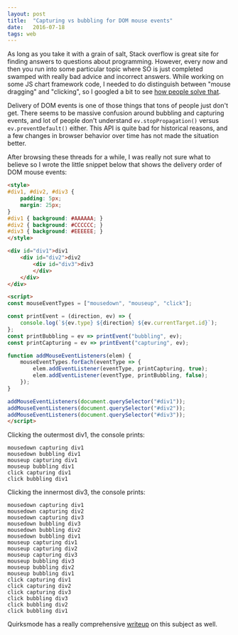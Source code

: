 ```yaml
---
layout: post
title:  "Capturing vs bubbling for DOM mouse events"
date:   2016-07-18
tags: web
---
```


As long as you take it with a grain of salt, Stack overflow is great site for
finding answers to questions about programming. However, every now and then you
run into some particular topic where SO is just completed swamped with really
bad advice and incorrect answers. While working on some JS chart framework code,
I needed to do distinguish between "mouse dragging" and "clicking", so I googled
a bit to see [how people solve that](http://lmgtfy.com/?q=javascript+distinguish+drag+vs+click).

Delivery of DOM events is one of those things that tons of people just don't
get. There seems to be massive confusion around bubbling and capturing events,
and lot of people don't understand ```ev.stopPropagation()``` versus
```ev.preventDefault()``` either. This API is quite bad for historical reasons,
and a few changes in browser behavior over time has not made the situation
better.

After browsing these threads for a while, I was really not sure what to believe
so I wrote the little snippet below that shows the delivery order of DOM mouse
events:

```html
<style>
#div1, #div2, #div3 {
    padding: 5px;
    margin: 25px;
}
#div1 { background: #AAAAAA; }
#div2 { background: #CCCCCC; }
#div3 { background: #EEEEEE; }
</style>

<div id="div1">div1
    <div id="div2">div2
        <div id="div3">div3
        </div>
    </div>
</div>

<script>
const mouseEventTypes = ["mousedown", "mouseup", "click"];

const printEvent = (direction, ev) => {
    console.log(`${ev.type} ${direction} ${ev.currentTarget.id}`);
};
const printBubbling = ev => printEvent("bubbling", ev);
const printCapturing = ev => printEvent("capturing", ev);

function addMouseEventListeners(elem) {
    mouseEventTypes.forEach(eventType => {
        elem.addEventListener(eventType, printCapturing, true);
        elem.addEventListener(eventType, printBubbling, false);
    });
}

addMouseEventListeners(document.querySelector("#div1"));
addMouseEventListeners(document.querySelector("#div2"));
addMouseEventListeners(document.querySelector("#div3"));
</script>
```

Clicking the outermost div1, the console prints:

```
mousedown capturing div1
mousedown bubbling div1
mouseup capturing div1
mouseup bubbling div1
click capturing div1
click bubbling div1
```

Clicking the innermost div3, the console prints:

```
mousedown capturing div1
mousedown capturing div2
mousedown capturing div3
mousedown bubbling div3
mousedown bubbling div2
mousedown bubbling div1
mouseup capturing div1
mouseup capturing div2
mouseup capturing div3
mouseup bubbling div3
mouseup bubbling div2
mouseup bubbling div1
click capturing div1
click capturing div2
click capturing div3
click bubbling div3
click bubbling div2
click bubbling div1
```

Quirksmode has a really comprehensive [writeup](http://www.quirksmode.org/js/events_order.html) on this subject as well.

